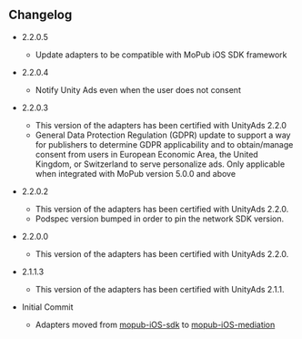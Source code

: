 
## Changelog
* 2.2.0.5
  * Update adapters to be compatible with MoPub iOS SDK framework

* 2.2.0.4
  * Notify Unity Ads even when the user does not consent

* 2.2.0.3
  * This version of the adapters has been certified with UnityAds 2.2.0
  * General Data Protection Regulation (GDPR) update to support a way for publishers to determine GDPR applicability and to obtain/manage consent from users in European Economic Area, the United Kingdom, or Switzerland to serve personalize ads. Only applicable when integrated with MoPub version 5.0.0 and above
    
* 2.2.0.2
  * This version of the adapters has been certified with UnityAds 2.2.0.
  * Podspec version bumped in order to pin the network SDK version.
    
* 2.2.0.0
  * This version of the adapters has been certified with UnityAds 2.2.0.

* 2.1.1.3
  * This version of the adapters has been certified with UnityAds 2.1.1.

* Initial Commit
  * Adapters moved from [mopub-iOS-sdk](https://github.com/mopub/mopub-ios-sdk) to [mopub-iOS-mediation](https://github.com/mopub/mopub-iOS-mediation/)
